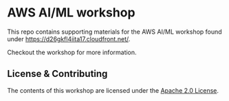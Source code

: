 # AWS AI/ML workshop

This repo contains supporting materials for the AWS AI/ML workshop found under https://d26gkfl4iita17.cloudfront.net/.

Checkout the workshop for more information.

## License & Contributing

The contents of this workshop are licensed under the [Apache 2.0 License](./LICENSE).
